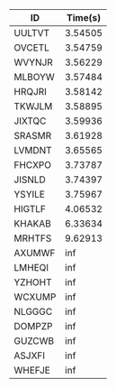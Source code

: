 |ID|Time(s)|
|-|-|
|UULTVT|3.54505|
|OVCETL|3.54759|
|WVYNJR|3.56229|
|MLBOYW|3.57484|
|HRQJRI|3.58142|
|TKWJLM|3.58895|
|JIXTQC|3.59936|
|SRASMR|3.61928|
|LVMDNT|3.65565|
|FHCXPO|3.73787|
|JISNLD|3.74397|
|YSYILE|3.75967|
|HIGTLF|4.06532|
|KHAKAB|6.33634|
|MRHTFS|9.62913|
|AXUMWF|inf|
|LMHEQI|inf|
|YZHOHT|inf|
|WCXUMP|inf|
|NLGGGC|inf|
|DOMPZP|inf|
|GUZCWB|inf|
|ASJXFI|inf|
|WHEFJE|inf|
